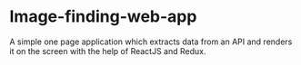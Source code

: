# Image-finding-web-app
A simple one page application which extracts data from an API and renders it on the screen with the help of ReactJS and Redux.
